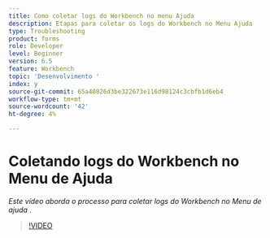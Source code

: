 ```yaml
---
title: Como coletar logs do Workbench no menu Ajuda
description: Etapas para coletar os logs do Workbench no Menu Ajuda
type: Troubleshooting
product: forms
role: Developer
level: Beginner
version: 6.5
feature: Workbench
topic: 'Desenvolvimento '
index: y
source-git-commit: 65a40826d3be322673e116d98124c3cbfb1d6eb4
workflow-type: tm+mt
source-wordcount: '42'
ht-degree: 4%

---
```



# Coletando logs do Workbench no Menu de Ajuda

*Este vídeo aborda o processo para coletar logs do Workbench no Menu de ajuda .*

>[!VIDEO](https://video.tv.adobe.com/v/335501?quality=9&learn=on)
